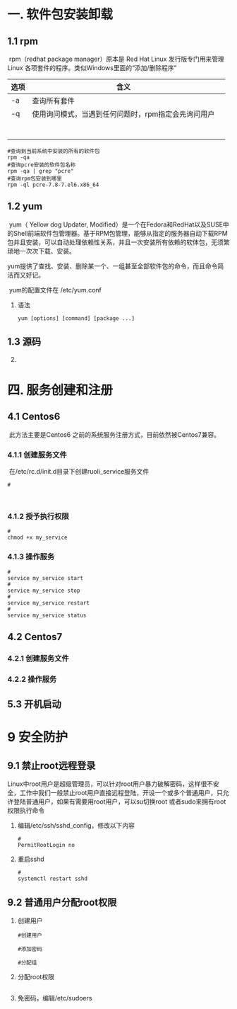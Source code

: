 # 一. 软件包安装卸载

## 1.1 rpm

​		rpm（redhat package manager）原本是 Red Hat Linux 发行版专门用来管理 Linux 各项套件的程序。类似Windows里面的“添加/删除程序”

| 选项 | 含义                                                |      |
| ---- | --------------------------------------------------- | ---- |
| -a   | 查询所有套件                                        |      |
| -q   | 使用询问模式，当遇到任何问题时，rpm指定会先询问用户 |      |
|      |                                                     |      |
|      |                                                     |      |
|      |                                                     |      |
|      |                                                     |      |
|      |                                                     |      |
|      |                                                     |      |
|      |                                                     |      |



```shell
#查询到当前系统中安装的所有的软件包
rpm -qa
#查询pcre安装的软件包名称
rpm -qa | grep "pcre"
#查询rpm包安装到哪里
rpm -ql pcre-7.8-7.el6.x86_64
```

## 1.2 yum

​		yum（ Yellow dog Updater, Modified）是一个在Fedora和RedHat以及SUSE中的Shell前端软件包管理器。基于RPM包管理，能够从指定的服务器自动下载RPM包并且安装，可以自动处理依赖性关系，并且一次安装所有依赖的软体包，无须繁琐地一次次下载、安装。

​		yum提供了查找、安装、删除某一个、一组甚至全部软件包的命令，而且命令简洁而又好记。

​		yum的配置文件在 /etc/yum.conf 

1. 语法

   ```shell
   yum [options] [command] [package ...]
   ```

   



## 1.3 源码

2. 

# 四. 服务创建和注册

## 4.1 Centos6

​		此方法主要是Centos6 之前的系统服务注册方式，目前依然被Centos7兼容。

### 4.1.1 创建服务文件

​		在/etc/rc.d/init.d目录下创建ruoli_service服务文件

```shell
#



```

### 4.1.2 授予执行权限

```shell
#
chmod +x my_service
```



### 4.1.3 操作服务

```shell
#
service my_service start
#
service my_service stop
#
service my_service restart
#
service my_service status
```



## 4.2 Centos7

### 4.2.1 创建服务文件



### 4.2.2 操作服务



## 5.3 开机启动



# 9 安全防护

## 9.1 禁止root远程登录

​		Linux中root用户是超级管理员，可以针对root用户暴力破解密码，这样很不安全，工作中我们一般禁止root用户直接远程登陆，开设一个或多个普通用户，只允许登陆普通用户，如果有需要用root用户，可以su切换root 或者sudo来拥有root权限执行命令

1. 编辑/etc/ssh/sshd_config，修改以下内容

   ```shell
   #
   PermitRootLogin no
   ```

2. 重启sshd

   ```shell
   #
   systemctl restart sshd
   ```

## 9.2 普通用户分配root权限

1. 创建用户

   ```shell
   #创建用户
   
   #添加密码
   
   #分配组
   ```

2. 分配root权限

   ```
   
   ```

   

3. 免密码，编辑/etc/sudoers

   

